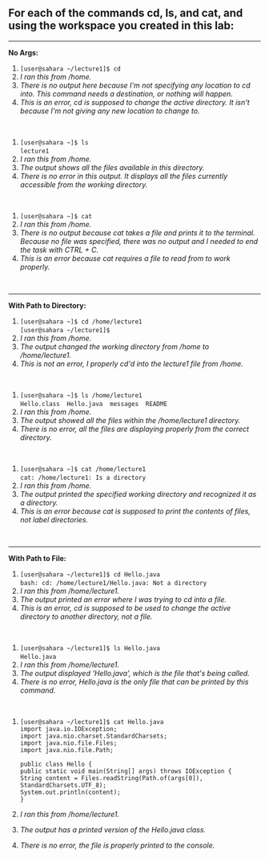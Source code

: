 ## For each of the commands cd, ls, and cat, and using the workspace you created in this lab:
---
**No Args:**
1. `[user@sahara ~/lecture1]$ cd`
2. _I ran this from /home._
3. _There is no output here because I'm not specifying any location to cd into. This command needs a destination, or nothing will happen._
4. _This is an error, cd is supposed to change the active directory. It isn't because I'm not giving any new location to change to._ <br />

<br />

1. `[user@sahara ~]$ ls` <br />
   `lecture1` <br />
2. _I ran this from /home._
3. _The output shows all the files available in this directory._
4. _There is no error in this output. It displays all the files currently accessible from the working directory._ <br />

<br />

1. `[user@sahara ~]$ cat`
2. _I ran this from /home._
3. _There is no output because cat takes a file and prints it to the terminal. Because no file was specified, there was no output and I needed to end the task with CTRL + C._
4. _This is an error because cat requires a file to read from to work properly._

<br />

---
**With Path to Directory:**

1. `[user@sahara ~]$ cd /home/lecture1` <br />
   `[user@sahara ~/lecture1]$` <br />
2. _I ran this from /home._
3. _The output changed the working directory from /home to /home/lecture1._
4. _This is not an error, I properly cd'd into the lecture1 file from /home._

<br />

1. `[user@sahara ~]$ ls /home/lecture1` <br />
   `Hello.class  Hello.java  messages  README` <br />
2. _I ran this from /home._
3. _The output showed all the files within the /home/lecture1 directory._
4. _There is no error, all the files are displaying properly from the correct directory._

<br />

1. `[user@sahara ~]$ cat /home/lecture1` <br />
   `cat: /home/lecture1: Is a directory` <br />
2. _I ran this from /home._
3. _The output printed the specified working directory and recognized it as a directory._
4. _This is an error because cat is supposed to print the contents of files, not label directories._

<br />

---
**With Path to File:**

1. `[user@sahara ~/lecture1]$ cd Hello.java` <br />
   `bash: cd: /home/lecture1/Hello.java: Not a directory` <br />
2. _I ran this from /home/lecture1._
3. _The output printed an error where I was trying to cd into a file._
4. _This is an error, cd is supposed to be used to change the active directory to another directory, not a file._

<br />

1. `[user@sahara ~/lecture1]$ ls Hello.java` <br />
   `Hello.java` <br />
2. _I ran this from /home/lecture1._
3. _The output displayed 'Hello.java', which is the file that's being called._
4. _There is no error, Hello.java is the only file that can be printed by this command._
   
<br />

1. `[user@sahara ~/lecture1]$ cat Hello.java` <br />
   `import java.io.IOException;` <br />
   `import java.nio.charset.StandardCharsets;` <br />
   `import java.nio.file.Files;` <br />
   `import java.nio.file.Path;` <br />
   
   `public class Hello {` <br />
        `public static void main(String[] args) throws IOException {` <br />
          `String content = Files.readString(Path.of(args[0]), StandardCharsets.UTF_8);` <br />
          `System.out.println(content);` <br />
     `}` <br />
2. _I ran this from /home/lecture1._
3. _The output has a printed version of the Hello.java class._
4. _There is no error, the file is properly printed to the console._
